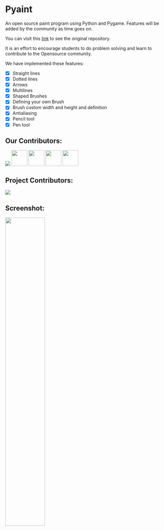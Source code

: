 # Pyaint
An open source paint program using Python and Pygame. Features will be added by the community as time goes on.

You can visit this [link](https://github.com/umairazfar/Pyaint) to see the original repository.

It is an effort to encourage students to do problem solving and learn to contribute to the Opensource community.

We have implemented these features:
- [x] Straight lines
- [x] Dotted lines
- [x] Arrows
- [x] Multilines
- [x] Shaped Brushes
- [x] Defining your own Brush
- [x] Brush custom width and height and definition
- [x] Antialiasing
- [x] Pencil tool
- [x] Pen tool

## Our Contributors:
[![](https://github.com/owaisali8.png?size=50)](https://github.com/owaisali8)
<a  href="https://github.com/TahaMirza50">  <img  src="https://github.com/TahaMirza50.png?size=50" width="50" height="50"></a>
<a  href="https://github.com/YunusMXV">  <img  src="https://github.com/YunusMXV.png?size=50" width="50" height="50"></a>
<a  href="https://github.com/hamzakbarali">  <img  src="https://github.com/hamzakbarali.png?size=50" width="50" height="50"></a>
<a  href="https://github.com/shariqanwar20">  <img  src="https://github.com/shariqanwar20.png?size=50" width="50" height="50"></a>

## Project Contributors:

<a href="https://github.com/owaisali8/Pyaint/graphs/contributors">
  <img src="https://contrib.rocks/image?repo=owaisali8/Pyaint" />
</a>

## Screenshot:
<img src="https://github.com/owaisali8/Pyaint/blob/master/Screenshot/S1.png" style="height: 50%; width: 50%;"></img>
